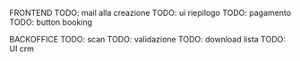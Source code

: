 FRONTEND
TODO: mail alla creazione
TODO: ui riepilogo
TODO: pagamento
TODO: button booking

BACKOFFICE
TODO: scan
TODO: validazione
TODO: download lista
TODO: UI crm